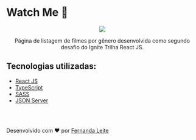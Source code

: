 <h1> Watch Me 🍿</h1>

<p align="center"  > 
  <img src="https://user-images.githubusercontent.com/48728541/111237339-a2bfbb00-85d3-11eb-8d70-1ec9c4ae9667.png" /> 
</p>

<p align="center">
  Página de listagem de filmes por gênero desenvolvida como segundo desafio do Ignite Trilha React JS.
</p>

<h2> Tecnologias utilizadas: </h2> 

- <a href="https://pt-br.reactjs.org/" > React JS </a>
- <a href="https://www.typescriptlang.org/"> TypeScript </a>
- <a href="https://sass-lang.com"> SASS </a>
- <a href="https://github.com/typicode/json-server"> JSON Server </a>

</br>
</br>

<p >Desenvolvido com ❤️ por <a href="https://github.com/Fekleite">Fernanda Leite </a>

